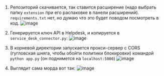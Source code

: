 1. Репозиторий скачивается, так ставится расширение (надо выбрать папку `extension` при его распаковке в панели расширений). `requirements.txt` нет, но думаю что это будет поводом посмотреть в код.
![image](https://github.com/user-attachments/assets/b3660708-1b7d-4d77-ae8f-915ccab245d5)

2. Генерируется ключ API в Helpdesk, и копируется в `service_desk_connector.py`:
![image](https://github.com/user-attachments/assets/8babd6f6-1414-4e62-9f90-444a09c60292)

3. В корневой директории запускается прокси-сервер с CORS (гугловская шняга, чтобы обойти политики блокировки) командой `python app.py` (он поднимется на `localhost:5000`)
![image](https://github.com/user-attachments/assets/ed45dad1-8688-4f74-ae5e-251e714feb13)

4. Выглядит сама морда вот так:
![image](https://github.com/user-attachments/assets/d06a052f-c034-4f00-9cd4-c30eaf98e6ad)
